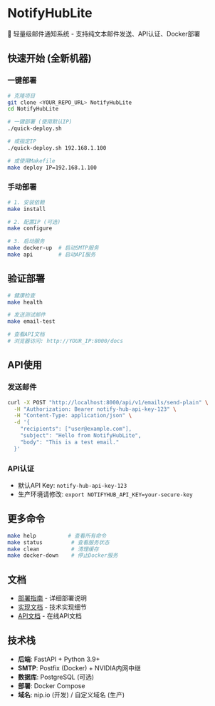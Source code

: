 # NotifyHubLite

🚀 轻量级邮件通知系统 - 支持纯文本邮件发送、API认证、Docker部署

## 快速开始 (全新机器)

### 一键部署
```bash
# 克隆项目
git clone <YOUR_REPO_URL> NotifyHubLite
cd NotifyHubLite

# 一键部署 (使用默认IP)
./quick-deploy.sh

# 或指定IP
./quick-deploy.sh 192.168.1.100

# 或使用Makefile
make deploy IP=192.168.1.100
```

### 手动部署
```bash
# 1. 安装依赖
make install

# 2. 配置IP (可选)
make configure

# 3. 启动服务
make docker-up  # 启动SMTP服务
make api        # 启动API服务
```

## 验证部署

```bash
# 健康检查
make health

# 发送测试邮件
make email-test

# 查看API文档
# 浏览器访问: http://YOUR_IP:8000/docs
```

## API使用

### 发送邮件
```bash
curl -X POST "http://localhost:8000/api/v1/emails/send-plain" \
  -H "Authorization: Bearer notify-hub-api-key-123" \
  -H "Content-Type: application/json" \
  -d '{
    "recipients": ["user@example.com"],
    "subject": "Hello from NotifyHubLite",
    "body": "This is a test email."
  }'
```

### API认证
- 默认API Key: `notify-hub-api-key-123`
- 生产环境请修改: `export NOTIFYHUB_API_KEY=your-secure-key`

## 更多命令

```bash
make help          # 查看所有命令
make status         # 查看服务状态
make clean          # 清理缓存
make docker-down    # 停止Docker服务
```

## 文档

- [部署指南](DEPLOYMENT.md) - 详细部署说明
- [实现文档](docs/zh/implementation.md) - 技术实现细节
- [API文档](http://localhost:8000/docs) - 在线API文档

## 技术栈

- **后端**: FastAPI + Python 3.9+
- **SMTP**: Postfix (Docker) + NVIDIA内网中继
- **数据库**: PostgreSQL (可选)
- **部署**: Docker Compose
- **域名**: nip.io (开发) / 自定义域名 (生产)
